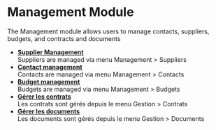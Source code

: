 Management Module
=================

The Management module allows users to manage contacts, suppliers,
budgets, and contracts and documents

-   **[Supplier Management](../glpi/management_supplier.html)**\
     Suppliers are managed via menu Management \> Suppliers
-   **[Contact management](../glpi/management_contact.html)**\
     Contacts are managed via menu Management \> Contacts
-   **[Budget management](../glpi/management_budget.html)**\
     Budgets are managed via menu Management \> Budgets
-   **[Gérer les contrats](../glpi/management_contract.html)**\
     Les contrats sont gérés depuis le menu Gestion \> Contrats
-   **[Gérer les documents](../glpi/management_document.html)**\
     Les documents sont gérés depuis le menu Gestion \> Documents

